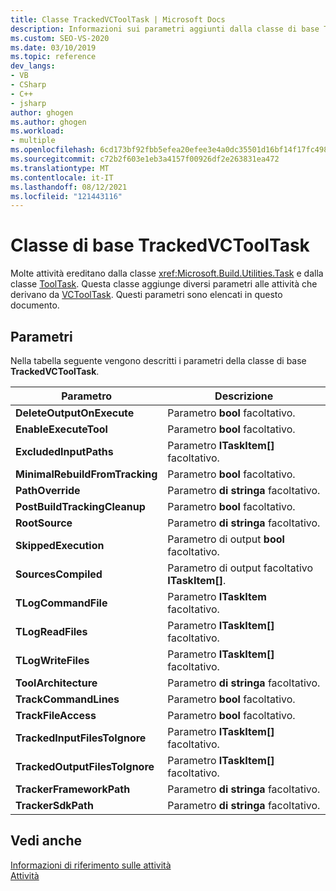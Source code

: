 ```yaml
---
title: Classe TrackedVCToolTask | Microsoft Docs
description: Informazioni sui parametri aggiunti dalla classe di base TrackedVCToolTask alle attività che ereditano da essa.
ms.custom: SEO-VS-2020
ms.date: 03/10/2019
ms.topic: reference
dev_langs:
- VB
- CSharp
- C++
- jsharp
author: ghogen
ms.author: ghogen
ms.workload:
- multiple
ms.openlocfilehash: 6cd173bf92fbb5efea20efee3e4a0dc35501d16bf14f17fc4980142148984b0a
ms.sourcegitcommit: c72b2f603e1eb3a4157f00926df2e263831ea472
ms.translationtype: MT
ms.contentlocale: it-IT
ms.lasthandoff: 08/12/2021
ms.locfileid: "121443116"
---
```

# <a name="trackedvctooltask-base-class"></a>Classe di base TrackedVCToolTask

Molte attività ereditano dalla classe <xref:Microsoft.Build.Utilities.Task> e dalla classe [ToolTask](/dotnet/api/microsoft.build.utilities.tooltask). Questa classe aggiunge diversi parametri alle attività che derivano da [VCToolTask](../msbuild/vctooltask-base-class.md). Questi parametri sono elencati in questo documento.

## <a name="parameters"></a>Parametri

Nella tabella seguente vengono descritti i parametri della classe di base **TrackedVCToolTask**.

|Parametro|Descrizione|
|---------------|-----------------|
|**DeleteOutputOnExecute**|Parametro **bool** facoltativo.|
|**EnableExecuteTool**|Parametro **bool** facoltativo.|
|**ExcludedInputPaths**|Parametro **ITaskItem[]** facoltativo.|
|**MinimalRebuildFromTracking**|Parametro **bool** facoltativo.|
|**PathOverride**|Parametro **di stringa** facoltativo.|
|**PostBuildTrackingCleanup**|Parametro **bool** facoltativo.|
|**RootSource**|Parametro **di stringa** facoltativo.|
|**SkippedExecution**|Parametro di output **bool** facoltativo.|
|**SourcesCompiled**|Parametro di output facoltativo **ITaskItem[]**.|
|**TLogCommandFile**|Parametro **ITaskItem** facoltativo.|
|**TLogReadFiles**|Parametro **ITaskItem[]** facoltativo.|
|**TLogWriteFiles**|Parametro **ITaskItem[]** facoltativo.|
|**ToolArchitecture**|Parametro **di stringa** facoltativo.|
|**TrackCommandLines**|Parametro **bool** facoltativo.|
|**TrackFileAccess**|Parametro **bool** facoltativo.|
|**TrackedInputFilesToIgnore**|Parametro **ITaskItem[]** facoltativo.|
|**TrackedOutputFilesToIgnore**|Parametro **ITaskItem[]** facoltativo.|
|**TrackerFrameworkPath**|Parametro **di stringa** facoltativo.|
|**TrackerSdkPath**|Parametro **di stringa** facoltativo.|

## <a name="see-also"></a>Vedi anche

[Informazioni di riferimento sulle attività](../msbuild/msbuild-task-reference.md)<br/>
[Attività](../msbuild/msbuild-tasks.md)
